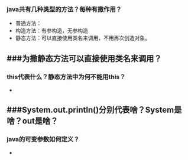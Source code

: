 ### java共有几种类型的方法？每种有撒作用？
- 普通方法：
- 构造方法：有参构造，无参构造
- 静态方法：可以直接使用类名来调用，不用再次创造对象。

###为撒静态方法可以直接使用类名来调用？
-

### this代表什么？静态方法中为何不能用this？
-
###System.out.println()分别代表啥？System是啥？out是啥？
-

### java的可变参数如何定义？
-

